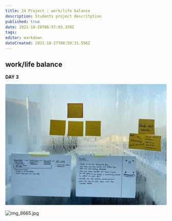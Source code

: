 ```yaml
---
title: 24 Project : work/life balance
description: Students project descritption
published: true
date: 2021-10-28T06:57:03.339Z
tags: 
editor: markdown
dateCreated: 2021-10-27T08:50:31.556Z
---
```


## work/life balance

**DAY 3**

![img_8665.jpg](/day-3/img_8665.jpg)

![img_8665.jpg](/day-3/img_8666.jpg)